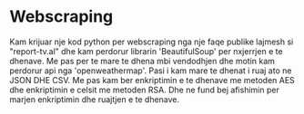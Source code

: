 # Webscraping
Kam krijuar nje kod python per webscraping nga nje faqe publike lajmesh si "report-tv.al" dhe kam perdorur librarin 'BeautifulSoup' per nxjerrjen e te dhenave.
Me pas per te mare te dhena mbi vendodhjen dhe motin kam perdorur api nga 'openweathermap'.
Pasi i kam mare te dhenat i ruaj ato ne JSON DHE CSV.
Me pas kam ber enkriptimin e te dhenave me metoden AES dhe enkriptimin e celsit me metoden RSA.
Dhe ne fund bej afishimin per marjen enkriptimin dhe ruajtjen e te dhenave.
